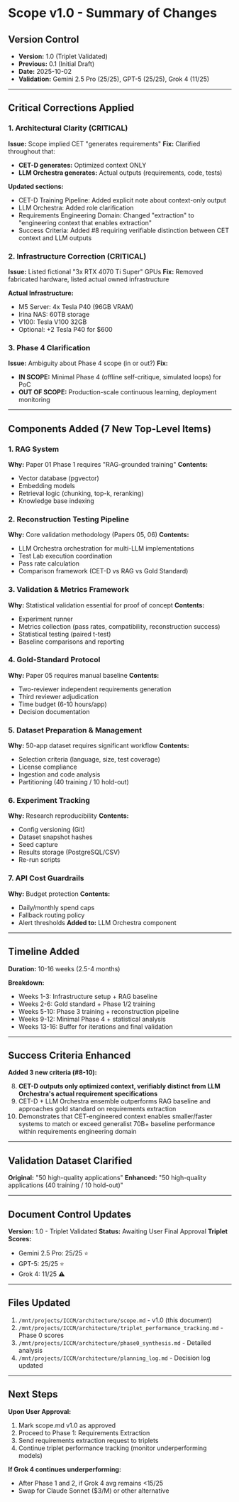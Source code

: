 # Scope v1.0 - Summary of Changes

## Version Control
- **Version:** 1.0 (Triplet Validated)
- **Previous:** 0.1 (Initial Draft)
- **Date:** 2025-10-02
- **Validation:** Gemini 2.5 Pro (25/25), GPT-5 (25/25), Grok 4 (11/25)

---

## Critical Corrections Applied

### 1. **Architectural Clarity (CRITICAL)**
**Issue:** Scope implied CET "generates requirements"
**Fix:** Clarified throughout that:
- **CET-D generates:** Optimized context ONLY
- **LLM Orchestra generates:** Actual outputs (requirements, code, tests)

**Updated sections:**
- CET-D Training Pipeline: Added explicit note about context-only output
- LLM Orchestra: Added role clarification
- Requirements Engineering Domain: Changed "extraction" to "engineering context that enables extraction"
- Success Criteria: Added #8 requiring verifiable distinction between CET context and LLM outputs

### 2. **Infrastructure Correction (CRITICAL)**
**Issue:** Listed fictional "3x RTX 4070 Ti Super" GPUs
**Fix:** Removed fabricated hardware, listed actual owned infrastructure

**Actual Infrastructure:**
- M5 Server: 4x Tesla P40 (96GB VRAM)
- Irina NAS: 60TB storage
- V100: Tesla V100 32GB
- Optional: +2 Tesla P40 for $600

### 3. **Phase 4 Clarification**
**Issue:** Ambiguity about Phase 4 scope (in or out?)
**Fix:**
- **IN SCOPE:** Minimal Phase 4 (offline self-critique, simulated loops) for PoC
- **OUT OF SCOPE:** Production-scale continuous learning, deployment monitoring

---

## Components Added (7 New Top-Level Items)

### 1. RAG System
**Why:** Paper 01 Phase 1 requires "RAG-grounded training"
**Contents:**
- Vector database (pgvector)
- Embedding models
- Retrieval logic (chunking, top-k, reranking)
- Knowledge base indexing

### 2. Reconstruction Testing Pipeline
**Why:** Core validation methodology (Papers 05, 06)
**Contents:**
- LLM Orchestra orchestration for multi-LLM implementations
- Test Lab execution coordination
- Pass rate calculation
- Comparison framework (CET-D vs RAG vs Gold Standard)

### 3. Validation & Metrics Framework
**Why:** Statistical validation essential for proof of concept
**Contents:**
- Experiment runner
- Metrics collection (pass rates, compatibility, reconstruction success)
- Statistical testing (paired t-test)
- Baseline comparisons and reporting

### 4. Gold-Standard Protocol
**Why:** Paper 05 requires manual baseline
**Contents:**
- Two-reviewer independent requirements generation
- Third reviewer adjudication
- Time budget (6-10 hours/app)
- Decision documentation

### 5. Dataset Preparation & Management
**Why:** 50-app dataset requires significant workflow
**Contents:**
- Selection criteria (language, size, test coverage)
- License compliance
- Ingestion and code analysis
- Partitioning (40 training / 10 hold-out)

### 6. Experiment Tracking
**Why:** Research reproducibility
**Contents:**
- Config versioning (Git)
- Dataset snapshot hashes
- Seed capture
- Results storage (PostgreSQL/CSV)
- Re-run scripts

### 7. API Cost Guardrails
**Why:** Budget protection
**Contents:**
- Daily/monthly spend caps
- Fallback routing policy
- Alert thresholds
**Added to:** LLM Orchestra component

---

## Timeline Added

**Duration:** 10-16 weeks (2.5-4 months)

**Breakdown:**
- Weeks 1-3: Infrastructure setup + RAG baseline
- Weeks 2-6: Gold standard + Phase 1/2 training
- Weeks 5-10: Phase 3 training + reconstruction pipeline
- Weeks 9-12: Minimal Phase 4 + statistical analysis
- Weeks 13-16: Buffer for iterations and final validation

---

## Success Criteria Enhanced

**Added 3 new criteria (#8-10):**

8. **CET-D outputs only optimized context, verifiably distinct from LLM Orchestra's actual requirement specifications**
9. CET-D + LLM Orchestra ensemble outperforms RAG baseline and approaches gold standard on requirements extraction
10. Demonstrates that CET-engineered context enables smaller/faster systems to match or exceed generalist 70B+ baseline performance within requirements engineering domain

---

## Validation Dataset Clarified

**Original:** "50 high-quality applications"
**Enhanced:** "50 high-quality applications (40 training / 10 hold-out)"

---

## Document Control Updates

**Version:** 1.0 - Triplet Validated
**Status:** Awaiting User Final Approval
**Triplet Scores:**
- Gemini 2.5 Pro: 25/25 ⭐
- GPT-5: 25/25 ⭐
- Grok 4: 11/25 ⚠️

---

## Files Updated

1. `/mnt/projects/ICCM/architecture/scope.md` - v1.0 (this document)
2. `/mnt/projects/ICCM/architecture/triplet_performance_tracking.md` - Phase 0 scores
3. `/mnt/projects/ICCM/architecture/phase0_synthesis.md` - Detailed analysis
4. `/mnt/projects/ICCM/architecture/planning_log.md` - Decision log updated

---

## Next Steps

**Upon User Approval:**
1. Mark scope.md v1.0 as approved
2. Proceed to Phase 1: Requirements Extraction
3. Send requirements extraction request to triplets
4. Continue triplet performance tracking (monitor underperforming models)

**If Grok 4 continues underperforming:**
- After Phase 1 and 2, if Grok 4 avg remains <15/25
- Swap for Claude Sonnet ($3/M) or other alternative
